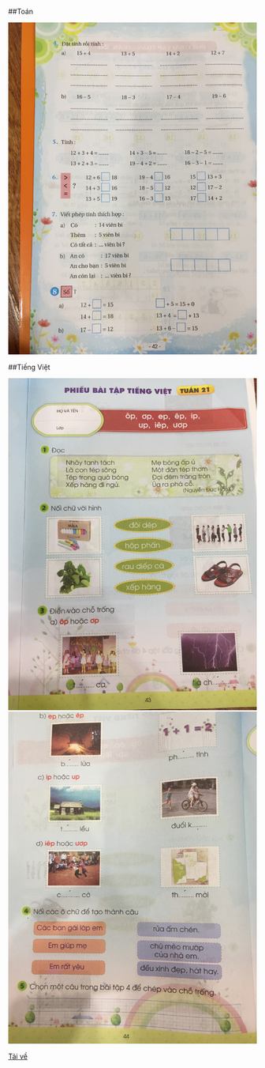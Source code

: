 ##Toán

![Toán](/img/20200220_T1.JPG)

##Tiếng Việt

![Tiếng Việt](/img/20200220_TV1.JPG)
![Tiếng Việt](/img/20200220_TV2.JPG)

[Tải về](/img/20200220.pdf)
